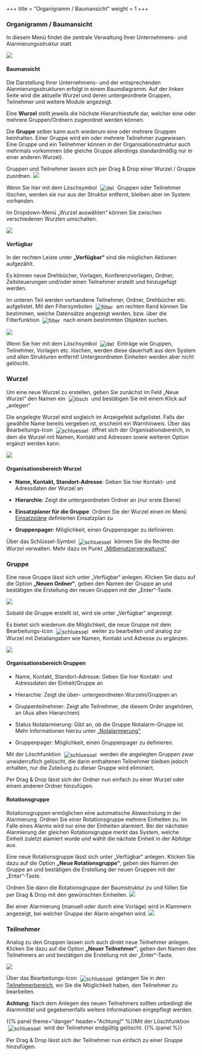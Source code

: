 +++
title = "Organigramm / Baumansicht"
weight = 1
+++



<a name="organigrammbaumansicht"></a>
### Organigramm / Baumansicht 

In diesem Menü findet die zentrale Verwaltung Ihrer Unternehmens- und Alarmierungsstruktur statt. 

![](/img/mutieren_mutation_organigramm.png?width=1200px&classes=shadow)



#### Baumansicht 

Die Darstellung Ihrer Unternehmens- und der entsprechenden Alarmierungsstrukturen erfolgt in einem Baumdiagramm. Auf der linken Seite wird die aktuelle Wurzel und deren untergeordnete Gruppen, Teilnehmer und weitere Module angezeigt.  
 
Eine **Wurzel** stellt jeweils die höchste Hierarchiestufe dar, welcher eine oder mehrere Gruppen/Ordnern zugeordnet werden können. 


Die **Gruppe** selber kann auch wiederum eine oder mehrere Gruppen beinhalten. Einer Gruppe wird ein oder mehrere Teilnehmer zugewiesen. Eine Gruppe und ein Teilnehmer
können in der Organisationsstruktur auch mehrmals vorkommen (die gleiche Gruppe allerdings standardmäßig nur in einer anderen Wurzel).
   
Gruppen und Teilnehmer lassen sich per Drag & Drop einer Wurzel / Gruppe
zuordnen. 
![](/img/mutieren_mutation_organigramm_hierarchie.png?classes=shadow)

Wenn Sie hier mit dem Löschsymbol <img src="/img/loesch-icon.png" alt="del" style='vertical-align:middle;display:inline;margin:0px 5px; '> 
Gruppen oder Teilnehmer löschen, werden sie nur aus der Struktur entfernt, bleiben aber im System vorhanden.

Im Dropdown-Menü „Wurzel auswählen“ können Sie zwischen verschiedenen Wurzlen umschalten.


![](/img/mutieren_mutation_organigramm_wurzel_auswaehlen.png?classes=shadow)





#### Verfügbar

In der rechten Leiste unter **„Verfügbar“** sind die möglichen Aktionen
aufgezählt.

Es können neue Drehbücher, Vorlagen, Konferenzvorlagen,
Ordner, Zeitsteuerungen und/oder einen Teilnehmer erstellt und
hinzugefügt werden. 

Im unteren Teil werden vorhandene Teilnehmer, Ordner, Drehbücher etc. aufgelistet. Mit den Filtersymbolen <img src="/img/mutieren_mutation_organigramm_filtersymbole.png" alt="filter" style='vertical-align:middle;display:inline;margin:0px 5px; '>
 am rechten Rand können Sie bestimmen, welche Datensätze angezeigt werden, bzw. über die Filterfunktion <img src="/img/mutieren_mutation_organigramm_filter.png" alt="filter" style='vertical-align:middle;display:inline;margin:0px 5px; '>
 nach einem bestimmten Objekten suchen.

![](/img/mutieren_mutation_organigramm_verfuegbar.png?width=1200px&classes=shadow)

Wenn Sie hier mit dem Löschsymbol <img src="/img/loesch-icon.png" alt="del" style='vertical-align:middle;display:inline;margin:0px 5px; '> 
Einträge wie Gruppen, Teilnehmer, Vorlagen etc. löschen, werden diese dauerhaft aus dem System und allen Strukturen entfernt! Untergeordneten Einheiten 
werden aber nicht gelöscht.



<a name="wurzel"></a>
### Wurzel 

Um eine neue Wurzel zu erstellen, geben Sie zunächst im Feld „Neue Wurzel“ den Namen ein <img src="/img/mutieren_mutation_organigramm_neue_wurzel_anlegen.png" alt="lösch" style='vertical-align:middle;display:inline;margin:0px 5px;'> 
und bestätigen Sie mit einem Klick auf „anlegen“ 


Die angelegte Wurzel wird sogleich im Anzeigefeld aufgelistet. Falls der
gewählte Name bereits vergeben ist, erscheint ein Warnhinweis. Über das
Bearbeitungs-Icon <img src="/img/bearbeitungsicon.png" alt="schluessel" style='vertical-align:middle;display:inline;margin:0px 5px; '> öffnet sich der Organisationsbereich, 
in dem die Wurzel mit Namen, Kontakt und Adressen sowie weiteren Option ergänzt werden kann. 

![](/img/mutieren_mutation_organigramm_organisationsbereich.png?classes=shadow)

#### Organisationsbereich Wurzel

 - **Name, Kontakt, Standort-Adresse**: Geben Sie hier Kontakt- und Adressdaten der Wurzel an
	
 - **Hierarchie**: Zeigt die untergeordneten Ordner an (nur erste Ebene)
 
 - **Einsatzplaner für die Gruppe**: Ordnen Sie der Wurzel einen im Menü [Einsatzpläne](/admin/einsatzplaene/) definierten Einsatzplan zu
	
 - **Gruppenpager**: Möglichkeit, einen Gruppenpager zu definieren. 
 
Über das Schlüssel-Symbol <img src="/img/schluesselsymbol.png" alt="schluessel" style='vertical-align:middle;display:inline;margin:0px 5px; '> können Sie die Rechte der Wurzel verwalten.
Mehr dazu im Punkt [„Mitbenutzerverwaltung“](/einfuehrung/mitbenutzerverwaltung/)


### Gruppe 

Eine neue Gruppe lässt sich unter „Verfügbar“ anlegen. Klicken Sie dazu auf die Option  **„Neuen
Ordner“**, geben den Namen der Gruppe an und bestätigen die Erstellung der
neuen Gruppen mit der „Enter“-Taste.

![](/img/mutieren_mutation_organigramm_neuer_ordner.png?classes=shadow)

Sobald die Gruppe erstellt ist, wird sie unter „Verfügbar“ angezeigt. 

Es bietet sich wiederum die Möglichkeit, die neue Gruppe
mit dem Bearbeitungs-Icon <img src="/img/bearbeitungsicon.png" alt="schluessel" style='vertical-align:middle;display:inline;margin:0px 5px; '>
weiter zu bearbeiten und analog zur Wurzel mit Detailangaben wie Namen,
Kontakt und Adresse zu ergänzen. 

![](/img/mutieren_mutation_organigramm_organisationsbereich_ordner.png?classes=shadow)  

#### Organisationsbereich Gruppen

 - Name, Kontakt, Standort-Adresse: Geben Sie hier Kontakt- und Adressdaten der Einheit/Gruppe an
	
 - Hierarchie: Zeigt die über- untergeordneten Wurzeln/Gruppen an
	
 - Gruppenteilnehmer: Zeigt alle Teilnehmer, die diesem Order angehören, an (Aus allen Hierarchien)
	
 - Status Notalarmierung: Gibt an, ob die Gruppe Notalarm-Gruppe ist. Mehr Informationen hierzu unter [„Notalarmierung“](/notalarmierung)
	
 - Gruppenpager: Möglichkeit, einen Gruppenpager zu definieren.

Mit der Löschfunktion <img src="/img/loesch-icon.png" alt="schluessel" style='vertical-align:middle;display:inline;margin:0px 5px; '>
werden die angelegten Gruppen zwar unwiderruflich gelöscht, die darin
enthaltenen Teilnehmer bleiben jedoch erhalten, nur die Zuteilung zu
dieser Gruppe wird eliminiert.   

Per Drag & Drop lässt sich der Ordner nun einfach zu einer Wurzel oder einem anderen Ordner hinzufügen.

#### Rotationsgruppe

Rotationsgruppen ermöglichen eine automatische Abwechslung in der Alarmierung. Ordnen Sie einer Rotationsgruppe mehrere Einheiten zu. Im Falle eines Alarms wird nur eine der Einheiten alarmiert. Bei der nächsten Alarmierung der gleichen Rotationsgruppe 
merkt das System, welche Einheit zuletzt alamiert wurde und wählt die nächste Einheit in der Abfolge aus.

Eine neue Rotationsgruppe lässt sich unter „Verfügbar“ anlegen. Klicken Sie dazu auf die Option  **„Neue
Rotationsgruppe“**, geben den Namen der Gruppe an und bestätigen die Erstellung der
neuen Gruppen mit der „Enter“-Taste. 

Ordnen Sie dann die Rotationsgruppe der Baumstruktur zu und füllen Sie per Drag & Drop mit den gewünschten Einheiten. 
![](/img/mutieren_mutation_organigramm_rotationsgruppe.png?classes=shadow)

Bei einer Alarmierung (manuell oder durch eine Vorlage) wird in Klammern angezeigt, bei welcher 
Gruppe der Alarm eingehen wird.
![](/img/mutieren_mutation_organigramm_rotationsgruppe_auswahl.png?classes=shadow)


### Teilnehmer 

Analog zu den Gruppen lassen sich auch direkt neue Teilnehmer
anlegen. Klicken Sie dazu auf die Option  **„Neuer Teilnehmer“**, geben den Namen des Teilnehmers an und bestätigen die Erstellung mit der „Enter“-Taste.


![](/img/mutieren_mutation_organigramm_neuer_benutzer.png?classes=shadow)

Über das Bearbeitungs-Icon <img src="/img/bearbeitungsicon.png" alt="schluessel" style='vertical-align:middle;display:inline;margin:0px 5px; '>
gelangen Sie in den [Teilnehmerbereich](/mutieren/mutation/teilnehmerliste/#teilnehmerbereich), wo Sie die Möglichkeit haben, den Teilnehmer zu bearbeiten.   

**Achtung**: Nach dem Anlegen des neuen Teilnehmers sollten unbedingt die Alarmmittel und gegebenenfalls weitere Informationen eingepflegt werden.

{{% panel theme="danger" header="Achtung!" %}}Mit der Löschfunktion <img src="/img/loesch-icon.png" alt="schluessel" style='vertical-align:middle;display:inline;margin:0px 5px; '>
wird der Teilnehmer endgültig gelöscht. {{% /panel %}}

Per Drag & Drop lässt sich der Teilnehmer nun einfach zu einer Gruppe hinzufügen.


